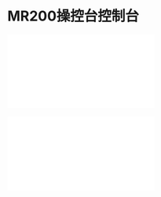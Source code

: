 # MR200操控台控制台
![arduino編輯器安裝說明](ArduinoInstallation.pdf)  

![MINI控制器腳位定義](Mini_Pin_Definition.pdf)  



